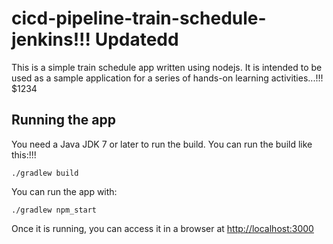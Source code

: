 # cicd-pipeline-train-schedule-jenkins!!! Updatedd

This is a simple train schedule app written using nodejs. It is intended to be used as a sample application for a series of hands-on learning activities...!!! $1234

## Running the app

You need a Java JDK 7 or later to run the build. You can run the build like this:!!!

    ./gradlew build

You can run the app with:

    ./gradlew npm_start

Once it is running, you can access it in a browser at [http://localhost:3000](http://localhost:3000)
